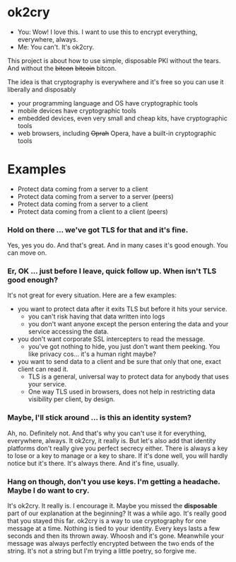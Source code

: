 # ok2cry
- You: Wow! I love this. I want to use this to encrypt everything, everywhere, always. 
- Me: You can't. It's ok2cry.

This project is about how to use simple, disposable PKI without the tears. And without the ~~bitcon~~ ~~bitcoin~~ bitcon.

The idea is that cryptography is everywhere and it's free so you can use it liberally and disposably
- your programming language and OS have cryptographic tools
- mobile devices have cryptographic tools
- embedded devices, even very small and cheap kits, have cryptographic tools
- web browsers, including ~~Oprah~~ Opera, have a built-in cryptographic tools

# Examples
- Protect data coming from a server to a client
- Protect data coming from a server to a server (peers)
- Protect data coming from a server to a client
- Protect data coming from a client to a client (peers) 

### Hold on there ... we've got TLS for that and it's fine.
Yes, yes you do. And that's great. And in many cases it's good enough. You can move on.

### Er, OK ... just before I leave, quick follow up. When isn't TLS good enough?
It's not great for every situation. Here are a few examples:
- you want to protect data after it exits TLS but before it hits your service. 
  - you can't risk having that data written into logs
  - you don't want anyone except the person entering the data and your service accessing the data.
- you don't want corporate SSL intercepters to read the message. 
  - you've got nothing to hide, you just don't want them peeking. You like privacy cos... it's a human right maybe?
- you want to send data to a client and be sure that only that one, exact client can read it.
  - TLS is a general, universal way to protect data for anybody that uses your service. 
  - One way TLS used in browsers, does not help in restricting data visibility per client, by design.

### Maybe, I'll stick around ... is this an identity system?
Ah, no. Definitely not. And that's why you can't use it for everything, everywhere, always. It ok2cry, it really is.
But let's also add that identity platforms don't really give you perfect secrecy either. There is always a key to lose or a key to manage or a key to share. If it's done well, you will hardly notice but it's there. It's always there. And it's fine, usually.

### Hang on though, don't you use keys. I'm getting a headache. Maybe I do want to cry.
It's ok2cry. It really is. I encourage it.
Maybe you missed the **disposable** part of our explanation at the beginning? It was a while ago. It's really good that you stayed this far.
ok2cry is a way to use cryptography for one message at a time. Nothing is tied to your identity. Every keys lasts a few seconds and then its thrown away. Whoosh and it's gone. Meanwhile your message was always perfectly encrypted between the two ends of the string. It's not a string but I'm trying a little poetry, so forgive me.


